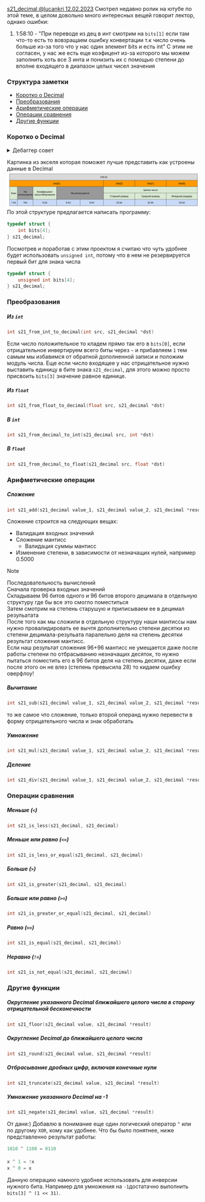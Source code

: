
[s21_decimal @lucankri 12.02.2023](https://youtu.be/kJU4JOLa8l0)
Смотрел недавно ролик на ютубе по этой теме, в целом довольно много интересных вещей говорит лектор, однако ошибки:
1. 1:58:10 - "При переводе из дец в инт смотрим на `bits[1]` если там что-то есть то вовзращаем ошибку конвертации т.к число очень больше из-за того что у нас один элемент bits и есть int"
С этим не согласен, у нас же есть еще коэфицент из-за которого мы можем заполнить хоть все 3 инта и понизить их с помощью степени до вполне входящего в диапазон целых чисел значения 
### Структура заметки
- [Коротко о Decimal](#коротко-о-decimal)
- [Преобразования](#преобразования)
- [Арифметические операции](#арифметические-операции)
- [Операции сравнения](#операции-сравнения)
- [Другие функции](#операции-сравнения)

### Коротко о Decimal
<details>
<summary>Дебаггер совет</summary>
Хорошая настройка для дебаггера в VSCode (LLDB + CodeLLDB extension):<br>
<code>type format add --format {n_system} '{data_type}'</code><br>
Где <code>n_system</code> система счисления <br>
Двоичная <code>bin</code><br>
Восьмеричная <code>oct</code><br>
Десятичная <code>dec</code><br>
Шестнадцатеричная <code>hex</code><br>
А <code>data_type</code> тип данных, записанный в кавычках одинарных.<br>
Пример:<br>
Смена отображения целочисленных переменных на двоичный вид:<br>
<code>type format add --format bin 'int'</code><br>
</details>

Картинка из экселя которая поможет лучше представить как устроены данные в Decimal
![decimal_scheme](assets/images/decimal_scheme.png)
По этой структуре предлагается написать программу:
```c
typedef struct {
    int bits[4];
} s21_decimal;
```
Посмотрев и поработав с этим проектом я считаю что чуть удобнее будет использовать  `unsigned int`, потому что в нем не резервируется первый бит для знака числа
```c
typedef struct {
    unsigned int bits[4];
} s21_decimal;
```
### Преобразования
##### Из `int`
```c
int s21_from_int_to_decimal(int src, s21_decimal *dst)
```
Если число положительное то кладем прямо так его в `bits[0]`, если отрицательное инвертируем всего биты через `~` и прибавляем `1` тем самым мы избавимся от обратной дополненной записи и положим модуль числа. Еще если число входящее у нас отрицательное нужно выставить единицу в бите знака `s21_decimal`, для этого можно просто присвоить `bits[3]` значение равное единице.
##### Из `float`
```c
int s21_from_float_to_decimal(float src, s21_decimal *dst)
```
##### В `int`
```c
int s21_from_decimal_to_int(s21_decimal src, int *dst)
```
##### В `float`
```c
int s21_from_decimal_to_float(s21_decimal src, float *dst)
```
### Арифметические операции 
##### Сложение
```c
int s21_add(s21_decimal value_1, s21_decimal value_2, s21_decimal *result)
```
Сложение строится на следующих вещах:
* Валидация входных значений
* Сложение мантисс 
    * Валидация суммы мантисс
* Изменение степени, в зависимости от незначащих нулей, например 0.5000

> [!NOTE]
> Последовательность вычислений<br>
> Сначала проверка входных значений<br>
> Складываем 96 битов одного и 96 битов второго децимала в отдельную структуру где бы все это смогло поместиться<br>
> Затем смотрим на степень старушую и приписываем ее в децимал резульатата<br>
> После того как мы сложили в отдельную структуру наши мантиссы нам нужно провалидировать ее вычтя дополнительно степени десятки из степени децимала-резульата паралельно деля на степень десятки результат сложения мантисс.<br>
> Если наш результат сложения 96+96 мантисс не умещается даже после работы степени по отбрасыванию незначащих десяток, то
нужно пытаться поместить его в 96 битов деля на степень десятки, даже если после этого он не влез (степень превысила 28) то
кидаем ошибку оверфлоу! <br>

##### Вычитание
```c
int s21_sub(s21_decimal value_1, s21_decimal value_2, s21_decimal *result)
```
то же самое что сложение, только второй операнд нужно перевести в форму отрицательного числа и знак обработать
##### Умножение
```c
int s21_mul(s21_decimal value_1, s21_decimal value_2, s21_decimal *result)
```

##### Деление
```c
int s21_div(s21_decimal value_1, s21_decimal value_2, s21_decimal *result)
```
### Операции сравнения
##### Меньше (`<`)
```c
int s21_is_less(s21_decimal, s21_decimal)
```
##### Меньше или равно (`<=`)
```c
int s21_is_less_or_equal(s21_decimal, s21_decimal)
```
##### Больше (`>`)
```c
int s21_is_greater(s21_decimal, s21_decimal)
```
##### Больше или равно (`>=`)
```c
int s21_is_greater_or_equal(s21_decimal, s21_decimal)
```
##### Равно (`==`)
```c
int s21_is_equal(s21_decimal, s21_decimal)
```
##### Неравно (`!=`)
```c
int s21_is_not_equal(s21_decimal, s21_decimal)
```
### Другие функции
##### Округление указанного Decimal ближайшего целого числа в сторону отрицательной бесконечности
```c
int s21_floor(s21_decimal value, s21_decimal *result)
```
##### Округление Decimal до ближайшего целого числа
```c
int s21_round(s21_decimal value, s21_decimal *result)
```
##### Отбрасывание дробных цифр, включая конечные нули
```c
int s21_truncate(s21_decimal value, s21_decimal *result)
```
##### Умножение указанного Decimal на -1
```c
int s21_negate(s21_decimal value, s21_decimal *result)
```

От дани:)
Добавлю в понимание еще один логический оператор `^` или по другому `XOR`, кому как удобнее.
Что бы было понятнее, ниже представленно результат работы:

```c
1010 ^ 1100 = 0110

x ^ 1 = !x
x ^ 0 = x
```

Данную операцию намного удобнее использовать для инверсии нужного бита. Например для умножения на `-1`достатачно выполнить `bits[3] ^ (1 << 31)`.
